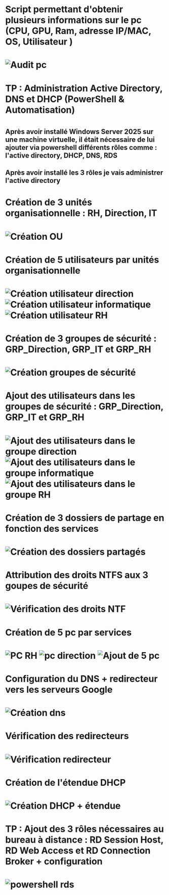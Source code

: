 <H1> Script permettant d'obtenir plusieurs informations sur le pc (CPU, GPU, Ram, adresse IP/MAC, OS, Utilisateur ) <H1>

![Audit pc](<Capture d'écran 2025-10-23 132400.png>) 

<H1> TP : Administration Active Directory, DNS et DHCP (PowerShell &
Automatisation) <H1>

<H2> Après avoir installé Windows Server 2025 sur une machine virtuelle, il était nécessaire de lui ajouter via powershell différents rôles comme : l'active directory, DHCP, DNS, RDS <H2>

<H2> Après avoir installé les 3 rôles je vais administrer l'active directory <H2>

<H1> Création de 3 unités organisationnelle : RH, Direction, IT <H1>

![Création OU](<2 création d'ou.png>)

<H1> Création de 5 utilisateurs par unités organisationnelle <H1>

![Création utilisateur direction](<2.1 création utilisateur direction.png>)
![Création utilisateur informatique](<2.1 création utilisateur informatique.png>)
![Création utilisateur RH](<2.1 création utilisateur RH.png>)

<H1> Création de 3 groupes de sécurité : GRP_Direction, GRP_IT et GRP_RH <H1>

![Création groupes de sécurité](<3. création des groupes.png>)

<H1> Ajout des utilisateurs dans les groupes de sécurité : GRP_Direction, GRP_IT et GRP_RH <H1>

![Ajout des utilisateurs dans le groupe direction](<4 ajout des users dans le groupe direction.png>)
![Ajout des utilisateurs dans le groupe informatique](<4 ajout des users dans le groupe informatique.png>)
![Ajout des utilisateurs dans le groupe RH](<4 ajout des users dans le groupe rh.png>)

<H1> Création de 3 dossiers de partage en fonction des services <H1>

![Création des dossiers partagés](<5 création des dossiers partagés.png>)

<H1> Attribution des droits NTFS aux 3 goupes de sécurité <H1>

![Vérification des droits NTF](<5.1 vérification des droits ntfs.png>)

<H1> Création de 5 pc par services <H1>

![PC RH](<6 pc direction.png>)
![pc direction](<6 pc RH.png>)
![Ajout de 5 pc](<6 création de 5 pc.png>)

<H1> Configuration du DNS + redirecteur vers les serveurs Google<H1>

![Création dns](<7 powershell dns.png>)

<H1> Vérification des redirecteurs <H1>

![Vérification redirecteur](<8 vérification redirecteur.png>)

<H1> Création de l'étendue DHCP <H1>

![Création DHCP + étendue](<9 création étendue.png>)

<H1> TP : Ajout des 3 rôles nécessaires au bureau à distance : RD Session Host, RD Web Access et RD Connection Broker + configuration <H1>

![powershell rds](<1 installation des rôles.png>)





